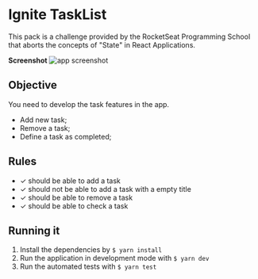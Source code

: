 # Ignite TaskList

This pack is a challenge provided by the RocketSeat Programming School that aborts the concepts of "State" in React Applications.

**Screenshot**
<img src="https://user-images.githubusercontent.com/76733221/136451450-feaf9929-2ae7-4d9d-a43b-d40f24205ecd.png" alt="app screenshot" />

## Objective

You need to develop the task features in the app.

- Add new task;
- Remove a task;
- Define a task as completed;

## Rules

- ✓ should be able to add a task
- ✓ should not be able to add a task with a empty title
- ✓ should be able to remove a task
- ✓ should be able to check a task

## Running it

1. Install the dependencies by `$ yarn install`
2. Run the application in development mode with `$ yarn dev`
3. Run the automated tests with `$ yarn test`
